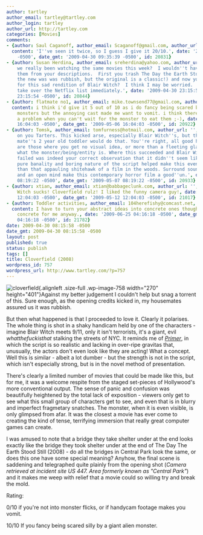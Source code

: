 ```yaml
---
author: tartley
author_email: tartley@tartley.com
author_login: tartley
author_url: http://tartley.com
categories: [Movies]
comments:
- {author: Saul Caganoff, author_email: Scaganoff@gmail.com, author_url: 'http://www.soabloke.com',
  content: 'I''ve seen it twice, so I guess I give it 20/10.', date: '2009-04-30 09:35:39
    -0500', date_gmt: '2009-04-30 09:35:39 -0500', id: 20831}
- {author: Susan Herdina, author_email: sreherdina@yahoo.com, author_url: '', content: 'Have
    we really been watching the same movies this week?  I wouldn''t have recognized
    them from your descriptions.  First you trash The Day the Earth Stood Still (granted
    the new was was rubbish, but the original is a classic!) and now you profess love
    for this sad rendition of Blair Witch?  I think I may be worried.  And I will
    take over the Netflix list immediately.', date: '2009-04-30 23:15:54 -0500', date_gmt: '2009-04-30
    23:15:54 -0500', id: 20844}
- {author: flatmate no1, author_email: mike.townsend77@gmail.com, author_url: '',
  content: i think i'd give it 5 out of 10 as i do fancy being scared by giant alien
    monsters but the annoying cast made me want to vomit. i think there's a bit of
    a problem when you can't wait for the monster to eat them ;-), date: '2009-05-06
    16:04:03 -0500', date_gmt: '2009-05-06 16:04:03 -0500', id: 20922}
- {author: Tomsk, author_email: tomfurness@hotmail.com, author_url: '', content: 'Good
    on you Tarters. This kicked arse, especially Blair Witch''s, but then again my
    mate''s 2 year old toddler would do that. You''re right, all good horror films
    are those where you get no visual idea, or more than a fleeting glance, as to
    what the monster/being/entity is. Where this succeeded and Blair Witch dismally
    failed was indeed your correct observation that it didn''t seem like acting. The
    pure banality and boring nature of the script helped make this even more "real"
    than that appauling shitehawk of a film in the woods. Surround sound, big(wide)screen
    and an open mind make this contemporary horror film a good''un.', date: '2009-05-07
    08:19:22 -0500', date_gmt: '2009-05-07 08:19:22 -0500', id: 20933}
- {author: xtian, author_email: xtian@babbageclunk.com, author_url: '', content: Blair
    Witch sucks! Cloverfield rulz! I liked the funny camera guy!, date: '2009-05-12
    12:04:03 -0500', date_gmt: '2009-05-12 12:04:03 -0500', id: 21017}
- {author: Toddler activities, author_email: 104herefishy@comcast.net, author_url: 'http://www.dinikusuma.com',
  content: I have to turn your abstract ideas into concrete ones though. Well more
    concrete for me anyway., date: '2009-06-25 04:16:18 -0500', date_gmt: '2009-06-25
    04:16:18 -0500', id: 21782}
date: 2009-04-30 08:15:58 -0500
date_gmt: 2009-04-30 08:15:58 -0500
layout: post
published: true
status: publish
tags: []
title: Cloverfield (2008)
wordpress_id: 757
wordpress_url: http://www.tartley.com/?p=757
---
```


![cloverfield](http://www.tartley.com/wp-content/uploads/2009/04/cloverfield.jpg "cloverfield"){.alignleft
.size-full .wp-image-758 width="270" height="401"}Against my better
judgement I couldn't help but snag a torrent of this. Sure enough, as
the opening credits kicked in, my housemates assured us it was rubbish.

But then what happened is that I proceeded to love it. Clearly it
polarises. The whole thing is shot in a shaky handicam held by one of
the characters - imagine Blair Witch meets 9/11, only it isn't
terrorists, it's a giant, evil *whatthefuckisthat* stalking the streets
of NYC. It reminds me of
[*Primer*](http://www.imdb.com/title/tt0390384/), in which the script is
so realistic and lacking in over-ripe gravitas that, unusually, the
actors don't even look like they are acting! What a concept. Well this
is similar - albeit a lot dumber - but the strength is not in the
script, which isn't especially strong, but is in the novel method of
presentation.

There's clearly a limited number of movies that could be made like this,
but for me, it was a welcome respite from the staged set-pieces of
Hollywood's more conventional output. The sense of panic and confusion
was beautifully heightened by the total lack of exposition - viewers
only get to see what this small group of characters get to see, and even
that is in blurry and imperfect fragmetary snatches. The monster, when
it is even visible, is only glimpsed from afar. It was the closest a
movie has ever come to creating the kind of tense, terrifying immersion
that really great computer games can create.

I was amused to note that a bridge they take shelter under at the end
looks exactly like the bridge they took shelter under at the end of The
Day The Earth Stood Still (2008) - do all the bridges in Central Park
look the same, or does this one have some special meaning? Anyhow, the
final scene is saddening and telegraphed quite plainly from the opening
shot (*Camera retrieved at incident site US 447. Area formerly known as
"Central Park"*) and it makes me weep with relief that a movie could so
willing try and break the mold.

Rating:

0/10 if you're not into monster flicks, or if handycam footage makes you
vomit.

10/10 If you fancy being scared silly by a giant alien monster.

